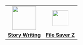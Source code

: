 
  <table align='center'>
    <tr>
      <td align='center'>
        <a href='https://play.google.com/store/apps/details?id=app.inidia.tuliscerita'>
          <img src='https://user-images.githubusercontent.com/45191605/167240011-5e9aeb91-b5f1-402a-8bdf-b39d507c789c.png' width=75/>
        </a>
      </td>
      <td align='center'>
        <a href='https://pub.dev/packages/filesaverz'>
          <img src='https://user-images.githubusercontent.com/45191605/167240018-7ee15f24-ff2d-48f5-84d6-8be0dc4207fe.png' width=50/>
        </a>
      </td>
    </tr>
    <tr>
      <td>
        <a href='https://play.google.com/store/apps/details?id=app.inidia.tuliscerita'><b>Story Writing</b></a>
      </td>
      <td>
        <a href='https://pub.dev/packages/filesaverz'><b>File Saver Z</b></a>
      </td>
    </tr>
  </table>
